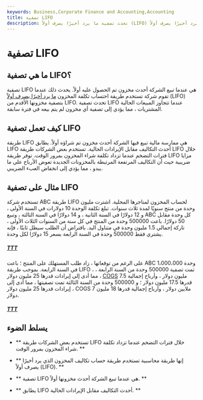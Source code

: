 ```yaml
---
keywords: Business,Corporate Finance and Accounting,Accounting
title: تصفية LIFO
description: تحدث تصفية ما يرد أخيرًا يصرف أولاً (LIFO) عندما تقوم الشركة التي تستخدم طريقة احتساب تكلفة المخزون الذي يرد أخيرًا يصرف أولاً (LIFO) بتصفية مخزونها القديم LIFO.
---
```


# تصفية LIFO
## ما هي تصفية LIFO؟

تصفية LIFO هي عندما تبيع الشركة أحدث مخزون تم الحصول عليه أولاً. يحدث ذلك عندما تقوم شركة تستخدم طريقة احتساب تكلفة المخزون [ما يرد أخيرًا يصرف أولاً](/lifo) (LIFO) بتصفية مخزونها الأقدم من LIFO. تحدث تصفية LIFO عندما تتجاوز المبيعات الحالية المشتريات ، مما يؤدي إلى تصفية أي مخزون لم يتم بيعه في فترة سابقة.

## كيف تعمل تصفية LIFO

طريقة LIFO هي ممارسة مالية تبيع فيها الشركة أحدث مخزون تم شراؤه أولاً. يطابق LIFO أحدث التكاليف مقابل الإيرادات الحالية. تستخدم بعض الشركات طريقة LIFO خلال فترات التضخم عندما تزداد تكلفة شراء المخزون بمرور الوقت. توفر طريقة LIFO مزايا ضريبية حيث أن التكاليف المرتفعة المرتبطة بالمخزونات الجديدة تعوض الأرباح على ما يبدو ، مما يؤدي إلى انخفاض العبء الضريبي.

## مثال على تصفية LIFO

تستخدم شركة ABC طريقة LIFO لحساب المخزون لمتاجرها المحلية. اشترت مليون وحدة من منتج سنويًا لمدة ثلاث سنوات. تبلغ تكلفة الوحدة 10 دولارات في السنة الأولى ، و 12 دولارًا في السنة الثانية ، و 14 دولارًا في السنة الثالثة ، وتبيع ABC كل وحدة مقابل 50 دولارًا. باعت 500000 وحدة من المنتج في كل سنة من السنوات الثلاث الأولى ، تاركة إجمالي 1.5 مليون وحدة في متناول اليد. بافتراض أن الطلب سيظل ثابتًا ، فإنه يشتري فقط 500000 وحدة في السنة الرابعة بسعر 15 دولارًا لكل وحدة.

<h5> <a href=""> TTT </a> </h5>

على الرغم من توقعاتها ، زاد طلب المستهلك على المنتج ؛ باعت ABC 1،000،000 وحدة في السنة الرابعة. بموجب طريقة LIFO ، تمت تصفية 500000 وحدة من السنة الرابعة ، مما أدى إلى إيرادات قدرها 25 مليون دولار ، [COGS](/cogs) 7.5 مليون دولار ، وأرباح إجمالية قدرها 17.5 مليون دولار ؛ و 500000 وحدة من السنة الثالثة تمت تصفيتها ، مما أدى إلى إيرادات قدرها 25 مليون دولار ، COGS 7 ملايين دولار ، وأرباح إجمالية قدرها 18 مليون دولار.

<h5> <a href=""> TTT </a> </h5>

## يسلط الضوء

- ** تستخدم بعض الشركات طريقة LIFO خلال فترات التضخم عندما تزداد تكلفة شراء المخزون بمرور الوقت. **

- ** إنها طريقة محاسبية تستخدم طريقة حساب تكاليف المخزون الذي يرد أخيرًا يصرف أولاً (LIFO). **

- ** تصفية LIFO هي عندما تبيع الشركة أحدث مخزونها أولاً. **

- ** يطابق LIFO أحدث التكاليف مقابل الإيرادات الحالية. **

